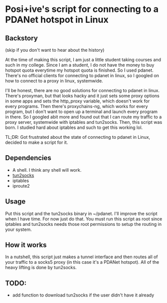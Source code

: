# Posi+ive's script for connecting to a PDANet hotspot in Linux

## Backstory
(skip if you don't want to hear about the history)

At the time of making this script, I am just a little student taking courses and such in my college. Since I am a student, I do not have the money to buy hotspot quota everytime my hotspot quota is finished. So I used pdanet. There's no official clients for connecting to pdanet in linux, so I googled on how to connect to a proxy in linux, systemwide.

I'll be honest, there are no good solutions for connecting to pdanet in linux. There's proxyman, but that looks hacky and it just sets some proxy options in some apps and sets the http_proxy variable, which doesn't work for every programs. Then there's proxychains-ng, which works for every program, but I don't want to open up a terminal and launch every program in there. So I googled abit more and found out that I can route my traffic to a proxy server, systemwide with iptables and tun2socks. Then, this script was born. I studied hard about iptables and such to get this working lol.

TL;DR: Got frustrated about the state of connecting to pdanet in Linux, decided to make a script for it.

## Dependencies
- A shell. I think any shell will work.
- [tun2socks](https://github.com/xjasonlyu/tun2socks)
- iptables
- iproute2

## Usage
Put this script and the tun2socks binary in ~/pdanet. I'll improve the script when I have time. For now just do that.
You must run this script as root since iptables and tun2socks needs those root permissions to setup the routing in your system.

## How it works

In a nutshell, this script just makes a tunnel interface and then routes all of your traffic to a socks5 proxy (in this case it's a PDANet hotspot). All of the heavy lifting is done by tun2socks.

## TODO:
- add function to download tun2socks if the user didn't have it already

